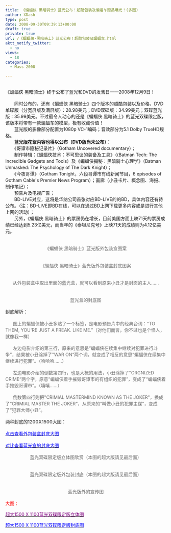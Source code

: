```yaml
---
title: 《蝙蝠侠 黑暗骑士》蓝光公布！超酷包装及蝙蝠车赠品曝光！(多图)
author: XDash
type: post
date: 2008-09-30T09:39:13+00:00
draft: true
private: true
url: /《蝙蝠侠-黑暗骑士》蓝光公布！超酷包装及蝙蝠车.html
aktt_notify_twitter:
  - no
views:
  - 18
categories:
  - Mass 2008

---
```

<div style="text-align: center">
  <a target="_blank" href="http://pic.yupoo.com/onimushi/8617364275eb/xndey3tv.jpg"><img decoding="async" alt="" border="0" onload="attachimg(this, &#39;load&#39;);" src="http://pic.yupoo.com/onimushi/8617364275eb/xndey3tv.jpg" /></a>
</div>

<div style="text-align: center">
  &nbsp;
</div>

<div style="text-align: left">
  <span id="1222767242113S" style="display: none">　　</span>《蝙蝠侠 黑暗骑士》终于公布了蓝光和DVD的发售日&mdash;&mdash;2008年12月9日！
</div>

<div style="text-align: left">
  &nbsp;
</div>

<div style="text-align: left">
  　　同时公布的，还有《蝙蝠侠 黑暗骑士》四个版本的超酷包装以及价格，DVD单碟版（分宽屏版及满屏版）：28.98美元；DVD双碟版：34.99美元；双碟蓝光版：35.99美元。不过最令人动心的还是《蝙蝠侠 黑暗骑士》的蓝光双碟限定版，该版本将带有一款蝙蝠车的模型，极有收藏价值！<br /> 　　蓝光版的影像部分配置为1080p VC-1编码；音效部分为5.1 Dolby TrueHD规格。<br /> <b>　　蓝光版花絮内容也得以公布（DVD版尚未公布）：</b>
</div>

<div style="text-align: left">
  　　《哥谭市隐秘记录片》（Gotham Uncovered documentary）；<br /> 　　制作特辑：《蝙蝠侠技术：不可思议的装备及工具》（(Batman Tech: The Incredible Gadgets and Tools）及《蝙蝠侠揭秘：黑暗骑士心理学》（Batman Unmasked: The Psychology of The Dark Knight）；<br /> 　　《今夜哥谭》（Gotham Tonight，六段哥谭市有线新闻节目，6 episodes of Gotham Cable's Premier News Program）；画廊（小丑卡片、概念图、海报、制作笔记）；<br /> 　　预告片及电视广告；<br /> 　　BD-LIVE对应，这将是华纳公司首张对应BD-LIVE的的BD，具体内容还有待公布。（注：BD-LIVE即BD在线，可以在通过BD上网下载更多内容或是进行其他上网的活动）；<br /> 　　另外，《蝙蝠侠 黑暗骑士》的票房仍在增长，目前美国方面上映71天的票房成绩已经达到5.23亿美元，而当年的《泰坦尼克号》上映71天的成绩则为4.12亿美元。
</div>

<div style="text-align: left">
  &nbsp;
</div>

<div style="text-align: center">
  <a target="_blank" href="http://pic.yupoo.com/onimushi/591606427601/ll78ibuw.jpg"><img decoding="async" alt="" border="0" onload="attachimg(this, &#39;load&#39;);" src="http://pic.yupoo.com/onimushi/591606427601/ll78ibuw.jpg" /></a>
</div>

<div style="text-align: center">
  &nbsp;
</div>

<div style="text-align: center">
  <font color="#696969">《蝙蝠侠 黑暗骑士》蓝光版外包装盒图案</font>
</div>

<div style="text-align: center">
  &nbsp;
</div>

<div style="text-align: center">
  <a target="_blank" href="http://pic.yupoo.com/onimushi/418526427e36/xb2g9vgq.jpg"><img decoding="async" alt="" border="0" onload="attachimg(this, &#39;load&#39;);" src="http://pic.yupoo.com/onimushi/418526427e36/xb2g9vgq.jpg" /></a>
</div>

<div style="text-align: center">
  &nbsp;
</div>

<div style="text-align: center">
  <font color="#696969">《蝙蝠侠 黑暗骑士》蓝光版外包装盒封底图案</font>
</div>

<div style="text-align: center">
  &nbsp;
</div>

<div style="text-align: center">
  <a target="_blank" href="http://pic.yupoo.com/onimushi/9904864275e4/m3al02sd.jpg"><img decoding="async" alt="" border="0" onload="attachimg(this, &#39;load&#39;);" src="http://pic.yupoo.com/onimushi/9904864275e4/m3al02sd.jpg" /></a>
</div>

<div style="text-align: center">
  &nbsp;
</div>

<div style="text-align: center">
  <font color="#696969">从外包装盒中取出里面的蓝光盒，就可以看到原来小丑才是封面的主人&hellip;&hellip;</font>
</div>

<div style="text-align: center">
  &nbsp;
</div>

<div style="text-align: center">
  <a target="_blank" href="http://pic.yupoo.com/onimushi/4056664275e8/badxwppv.jpg"><img decoding="async" alt="" border="0" onload="attachimg(this, &#39;load&#39;);" src="http://pic.yupoo.com/onimushi/4056664275e8/badxwppv.jpg" /></a>
</div>

<div style="text-align: center">
  <font color="#ffffff">769</font>
</div>

<div style="text-align: center">
  <font color="#696969">蓝光盒的封底图</font>
</div>

<div style="text-align: center">
  &nbsp;
</div>

<div style="text-align: left">
  <font color="#696969"><b>封底解析：</b></font>
</div>

<div style="text-align: left">
  &nbsp;
</div>

<div style="text-align: left">
  <font color="#696969">&nbsp; &nbsp; &nbsp; 图上的蝙蝠侠被小丑多贴了一个标签，是电影预告片中的经典台词：</font><font color="#696969">"TO THEM, YOU'RE JUST A FREAK. LIKE ME.&rdquo;（对他们而言，你不过也是个怪人，就像我一样）</font>
</div>

<div style="text-align: left">
  &nbsp;
</div>

<div style="text-align: left">
  <font color="#696969">&nbsp; &nbsp; &nbsp; 左边电影介绍的第三行，原来的意思是&ldquo;蝙蝠侠在续集中继续对犯罪进行斗争&rdquo;，</font><font color="#696969">结果被小丑涂掉了"WAR ON&ldquo;两个词，就变成了相反的意思&ldquo;蝙蝠侠在续集中继续进行犯罪&rdquo;。（哈哈哈&hellip;&hellip;）</font>
</div>

<div style="text-align: left">
  &nbsp;
</div>

<div style="text-align: left">
  <font color="#696969">&nbsp; &nbsp; &nbsp; 左边电影介绍的倒数第四行，也是大概的用法，小丑涂掉了"ORGNIZED CRIME&ldquo;两个字，原意&ldquo;蝙蝠侠着手摧毁哥谭市的有组织的犯罪&rdquo;，变成了&ldquo;蝙蝠侠着手摧毁哥谭市&rdquo;。（嘻嘻&hellip;&hellip;）</font>
</div>

<div style="text-align: left">
  &nbsp;
</div>

<div style="text-align: left">
  <font color="#696969">&nbsp; &nbsp; &nbsp; 倒数第四行则把"CRIMIAL MASTERMIND KNOWN AS THE JOKER"，换成了"CRIMIAL MASTER THE JOKER&rdquo;，从原来的&ldquo;叫做小丑的犯罪主谋&rdquo;，变成了&ldquo;犯罪大师小丑&rdquo;。</font>
</div>

<div style="text-align: left">
  &nbsp;
</div>

<div style="text-align: left">
  <font color="#696969"><b>两种封底的1200X1500大图：</b></font>
</div>

<div style="text-align: left">
  &nbsp;
</div>

<div style="text-align: left">
  <a target="_blank" href="http://pic.yupoo.com/onimushi/67117642903e/rdmvk64s.jpg"><font color="#0000ff">点击查看外包装盒封底大图</font></a>
</div>

<div style="text-align: left">
  &nbsp;
</div>

<div style="text-align: left">
  <a target="_blank" href="http://pic.yupoo.com/onimushi/761866429059/ohsos9ss.jpg"><font color="#0000ff">对比查看蓝光盒的封底大图</font></a><font color="#0000ff"><br /> </font>
</div>

<div style="text-align: center">
  <font color="#0000ff"><a target="_blank" href="http://pic.yupoo.com/onimushi/9268064275ee/g2hivius.jpg"><img decoding="async" alt="" border="0" onload="attachimg(this, &#39;load&#39;);" src="http://pic.yupoo.com/onimushi/9268064275ee/g2hivius.jpg" /></a></font>
</div>

<div style="text-align: center">
  <font color="#ffffff">47</font>
</div>

<div style="text-align: center">
  <font color="#696969">蓝光双碟限定版立体图欣赏（本图的超大版请见最后面）</font><br /> &nbsp;
</div>

<div style="text-align: center">
  <a target="_blank" href="http://pic.yupoo.com/onimushi/1146864275f1/a8uj4v3r.jpg"><img decoding="async" alt="" border="0" onload="attachimg(this, &#39;load&#39;);" src="http://pic.yupoo.com/onimushi/1146864275f1/a8uj4v3r.jpg" /></a>
</div>

<div style="text-align: center">
  &nbsp;
</div>

<div style="text-align: center">
  <font color="#696969">蓝光双碟限定版外包装封底（本图的超大版请见最后面）</font><br /> &nbsp;
</div>

<div style="text-align: center">
  <a target="_blank" href="http://pic.yupoo.com/onimushi/6912164275f6/f7jhfhx0.jpg"><img decoding="async" alt="" border="0" onload="attachimg(this, &#39;load&#39;);" src="http://pic.yupoo.com/onimushi/6912164275f6/f7jhfhx0.jpg" /></a>
</div>

<div style="text-align: center">
  &nbsp;
</div>

<div style="text-align: center">
  <font color="#696969">蓝光版外的宣传图</font>
</div>

<div style="text-align: left">
  &nbsp;
</div>

<div style="text-align: left">
  <font color="#ff0000">大图：</font>
</div>

<div>
  <p style="text-align: left">
    <a target="_blank" href="http://pic.yupoo.com/onimushi/38650642904e/8z89leoh.jpg"><font color="#800080">超大1500 X 1100蓝光双碟限定版立体图</font></a>
  </p>
  
  <p style="text-align: left">
    <a target="_blank" href="http://pic.yupoo.com/onimushi/556346429032/s9r0g39w.jpg"><font color="#0000ff">超大1500 X 1100蓝光双碟限定版封底图</font></a>
  </p>
</div>